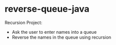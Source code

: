 # reverse-queue-java
Recursion Project:
- Ask the user to enter names into a queue
- Reverse the names in the queue using recursion
